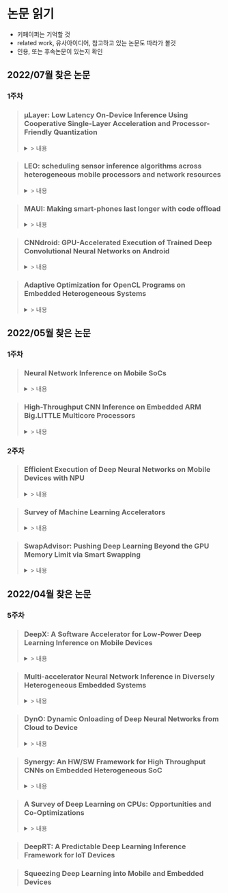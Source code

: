 # 논문 읽기
* 키페이퍼는 기억할 것
* related work, 유사아이디어, 참고하고 있는 논문도 따라가 볼것
* 인용, 또는 후속논문이 있는지 확인

## 2022/07월 찾은 논문
### 1주차
> ### µLayer: Low Latency On-Device Inference Using Cooperative Single-Layer Acceleration and Processor-Friendly Quantization
> <details>
> <summary> > 내용 </summary>
> <div markdown='1'>
> 
>  * Youngsok Kim, Joonsung Kim, Dongju Chae, Daehyun Kim, and Jangwoo Kim. 2019. ΜLayer: Low Latency On-Device Inference Using Cooperative Single-Layer Acceleration and Processor-Friendly Quantization. In Proceedings of the Fourteenth EuroSys Conference 2019 (EuroSys '19). Association for Computing Machinery, New York, NY, USA, Article 45, 1–15. https://doi.org/10.1145/3302424.3303950
>  * Contents:
>    * CPU, GPU를 둘다 사용하는 NN 모델 제시
>    * 1. 이미지 channel 단위로 분리, 각 채널별로 CPU, GPU로 작업을 분배함
>    * 2. 각 processor에서 잘 수행할 수 있는 모델로 quantizaiton 수행(CPU: int8, GPU: fp16)
>    * 3. inception 모듈을 두고 여러 size로 필터링해서 각기 다른 사이크로 conv된 결과물들을 concat하는 방식의 경우 앞선 1, 2와 시너지효과를 발휘 할 수 있음
>  * References:
>    * CNNdroid - GPU
>    * DeepSense - GPU
>    * DeepMon - GPU + inter-frame similarity
>    * RSTensorFlow - RenderScript
>    * DeepEar - DSP
>    * MCDNN - device/cloud
>    * **LEO - multiple run CPU/GPU/DSP**
>    * DeepX - splits NN layers + distribute to hetero
>    * Device Placement Optimization with Rein-forcement Learning, Hierarchical Planning for Device Placement - optimization layer- processor placement
> </div>
> </details>

> ### LEO: scheduling sensor inference algorithms across heterogeneous mobile processors and network resources
> <details>
> <summary> > 내용 </summary>
> <div markdown='1'>
> 
>  * Petko Georgiev, Nicholas D. Lane, Kiran K. Rachuri, and Cecilia Mascolo. 2016. LEO: scheduling sensor inference algorithms across heterogeneous mobile processors and network resources. In Proceedings of the 22nd Annual International Conference on Mobile Computing and Networking (MobiCom '16). Association for Computing Machinery, New York, NY, USA, 320–333. https://doi.org/10.1145/2973750.2973777
>  * µLayer에서 인용한 논문
>  * Contents:
>    * Sensor앱들의 CPU/GPU/DSP/Cloud로 작업을 나눠 수행하게 하는 scheduling 기능 제공
>    * **Energy 소모를 줄이는데 중점**(성능이나 정확도는 최대한 유지하면서)
>    * 구조:
>      * 실험환경에서 DSP의 성능이 CPU보다 떨어지지만 에너지 소모량이 훨씬 적음(1/10수
>      * JAVA레벨의 라이브러리 제공, 모든 센셍 앱들은 반드시 이걸 사용해서 Sensor 장치에 접근한다고 가정 - prototype앱까지 직접 제작함
>      * Solver는 DSP에 서비스로 돌아감(DSP 쓰레드중 하나 점유, DSP DDK로 구현)
>      * 유전 알고리즘 사용(memetic algorithms: 미미틱 알고리즘)
>    * 비교군: LEO vs Delay Tolearant LEO vs DSP + Cloud vs CPU + Cloud vs 작업량이 많은 task부터 DSP우선분배(greedy) vs MAUI-DSP
>      * 실혐결과: Delay Tolerant 방식일 때 에너지 소모가 가장 적었음
> </div>
> </details>

> ### MAUI:  Making  smart-phones last longer with code offload
> <details>
> <summary> > 내용 </summary>
> <div markdown='1'>
> 
>  * Eduardo Cuervo, Aruna Balasubramanian, Dae-ki Cho, Alec Wolman, Stefan Saroiu, Ranveer Chandra, and Paramvir Bahl. 2010. MAUI: making smartphones last longer with code offload. In Proceedings of the 8th international conference on Mobile systems, applications, and services (MobiSys '10). Association for Computing Machinery, New York, NY, USA, 49–62. https://doi.org/10.1145/1814433.1814441
>  * LEO에서 인용한 논문
>  * Contents:
>    * 에너지 소모측면에서 효율성을 최대화 시키는 offloading 방식 제시
>    * .Net 으로 앱 제작, 중간코드 형태이기 때문에 platform(ARM/x86)이 달라도 실행이 가능
> </div>
> </details>
> 

> ### CNNdroid: GPU-Accelerated Execution of Trained Deep Convolutional Neural Networks on Android
> <details>
> <summary> > 내용 </summary>
> <div markdown='1'>
> 
>  * Seyyed Salar Latifi Oskouei, Hossein Golestani, Matin Hashemi, and Soheil Ghiasi. 2016. CNNdroid: GPU-Accelerated Execution of Trained Deep Convolutional Neural Networks on Android. In Proceedings of the 24th ACM international conference on Multimedia (MM '16). Association for Computing Machinery, New York, NY, USA, 1201–1205. https://doi.org/10.1145/2964284.2973801
>  * µLayer에서 인용한 논문
>  * Contents:
>    * CNNDroid는 GPU 사용이 가능한 CNN library(Android 병철처리용 RenderScript 프레임워크로 구현)
>    * 이미 만들어진 모델들에 대해서 CNNDroid에서 인식할 수 있는 모델로 변환
>    * 
> </div>
> </details>

> ### Adaptive Optimization for OpenCL Programs on Embedded Heterogeneous Systems
> <details>
> <summary> > 내용 </summary>
> <div markdown='1'>
> 
>  * Ben Taylor, Vicent Sanz Marco, and Zheng Wang. 2017. Adaptive optimization for OpenCL programs on embedded heterogeneous systems. In Proceedings of the 18th ACM SIGPLAN/SIGBED Conference on Languages, Compilers, and Tools for Embedded Systems (LCTES 2017). Association for Computing Machinery, New York, NY, USA, 11–20. https://doi.org/10.1145/3078633.3081040
>  * CNNDroid를 인용한 논문
>  * Contents:
> </div>
> </details>



## 2022/05월 찾은 논문
### 1주차
> ### Neural Network Inference on Mobile SoCs
> <details>
> <summary> > 내용 </summary>
> <div markdown='1'>
> 
>  * Published in: IEEE Design & Test ( Volume: 37, Issue: 5, Oct. 2020)
>  * Author: **Siqi Wang**, Anuj Pathania, Tulika Mitra
>  * Contents:
>    * Mobile 환경에서 이기종 프로세서별 딥러닝 성능의 정량적 측정과 파워/성능간의 관계에 대한 이해를 제시
>    * energy-efficiency improvement is limited for the Small cluster for some networks: Exynos 5422과 Kirin 970을 비교하며 28nm에서 10nm로 공정이 개선되고, Clock Cycle도 높아졌으며, 대역폭 향상도 4.4배와 2.6배 향상되었다고 하고 있다. **하지만 Small Cluster인 A53의 경우, 전력소모량도 2배가량 증가하여 실질적인 효율성은 개선이 크지 않음을 보인다고 함**
>    * **Kirin 970의 경우 GPU의 전력/성능비가 특히 뛰어나기 때문에 power-efficient한 Small Cluster보다 너 나은 에너지 효율성을 보였다고 함**
> </div>
> </details>

> ### High-Throughput CNN Inference on Embedded ARM Big.LITTLE Multicore Processors
> <details>
> <summary> > 내용 </summary>
> <div markdown='1'>
> 
>  * Published in: IEEE TRANSACTIONS ON COMPUTER-AIDED DESIGN OF INTEGRATED CIRCUITS AND SYSTEMS, VOL. 39, NO. 10, OCTOBER 2020
>  * Author: **Siqi Wang**, Gayathri Ananthanarayanan, Yifan Zeng, Neeraj Goel, Anuj Pathania, Tulika Mitra
>  * Contents:
>    * 딥러닝 layer를 big.LITTLE cluster단위로 실행시키는 프레임워크 제시(Layer의 병렬처리 단위를 각 Cluster로 제한함), 이전 최대 대역폭 대비 39%개선
>    * Layer Descriptor만으로 Configuration에 따른 성능을 예측
>    * AlexNet과 같은 Memory Intensive한 모델의 경우, 메모리의 전력소모를 통제할 수 없었기 때문에 Small Cluster의 에너지 효율성이 예상보다 낮게 측정됨
>    * **default stategy로 big.LITTLE코어를 혼합해서 제공할 경우 big코어만 단일로 제공하는 경우보다 성능이 떨어짐(클러스터간 Communication overhead 때문이라고 함)**
> </div>
> </details>

### 2주차
> ### Efficient Execution of Deep Neural Networks on Mobile Devices with NPU
> <details>
> <summary> > 내용 </summary>
> <div markdown='1'>
> 
> * Published in: ACM IPSN '21(Proceedings of the 20th International Conference on Information Processing in Sensor Networks)
> * Author: Tianxiang Tan, Guoong Cao, The Pennsylvania State University
> * Contents:
>   * Compared to CPU, **NPU can run DNN models much faster, but with lower accuracy**
>   * The challenge is to determine which part of the DNN model should be run on CPU and which part to be run on NPU.
>   * goal: Max-accuracy & Min-Time
>   * we propose heuristic & a Machine Learning based Model Partition(MLMP)
>   * The most significant **limitation of NPU is the precision of the floating-point numbers. NPU uses 16 bits or 8 bits to represent the floating-point numbers instead of 32 bits in CPU.** As a result, it runs DNN models much faster but less accurate compared to CPU, and it is a challenge to improve the accuracy of running DNN models on NPU. 
>   * Fig 1.을 보면 VocNet과 YOLO실행시,NPU의 정확도가 CPU보다 많이 떨어짐을 알 수 있음
>   * NPU의 정확도 손실은 fp16 연산만을 지원하는 특성 때문에 연산시 over/underflow이 발생하는것이 원인이라고 하고 있음
> </div>
> </details>

> ### Survey of Machine Learning Accelerators
> <details>
> <summary> > 내용 </summary>
> <div markdown='1'>
> 
> * Published in: 2020 IEEE High Performance Extreme Computing Conference (HPEC)
> * Author: Albert Reuther; Peter Michaleas; Michael Jones; Vijay Gadepally; Siddharth Samsi; Jeremy Kepner
> * Contents: 
>   * NPU의 수치정밀도는 딥러닝 연산의 정확도에 영향을 미침, **수치정확도가 높은 부동소수점 연산으로는 주로 학습을 시키고, 정수연산으로는 추론을 시켰는데** 이때 제한적이고 낮은 수치정밀도를 가지는 int4, int2(논문작성 당시 int8까지 나왔던듯)연산으로 추론을 수행함
>   * Fig.2를 봐도 **Embedded용 ML프로세서에서는 대부분 int 연산을 수행, 부동소수점 연산을 지원하는 프로세서는 보이지 않음**
> </div>
> </details>
>

> ### SwapAdvisor: Pushing Deep Learning Beyond the GPU Memory Limit via Smart Swapping
> <details>
> <summary> > 내용 </summary>
> <div markdown='1'>
>
>  * ASPLOS '20: Proceedings of the Twenty-Fifth International Conference on Architectural Support for Programming
>  * Authors: Chien-Chin Huang, Gu Jin, Jinyang Li
>  * DNN에서 GPU 메모리의 한계로 GPU-CPU간의 Memory Swap이 자주 발생, Dataflow그래프를 기반으로 operation을 예측할 수 있으니 메모리가 모자라는 상황이 나오기 전에 optimal하게 미리 GPU to CPU로 swap을 수행
>  * swap planing은 가능한 operation schedule, Memory Allocation 방식을 기준으로 GA수행, 최적의 swap plan을 DNN framework로 전달해서 최적의 swap이 발생하도록 함
> </div>
> </details>
>

## 2022/04월 찾은 논문
### 5주차
> ### DeepX: A Software Accelerator for Low-Power Deep Learning Inference on Mobile Devices
> <details>
> <summary> > 내용 </summary>
> <div markdown='1'>
>
> * 2016 15th ACM/IEEE International Conference on Information Processing in Sensor Networks (IPSN)
> * Nicholas D. Lane‡, Sourav Bhattacharya‡, Petko Georgiev†, Claudio Forlivesi‡, Lei Jiao‡, Lorena Qendro∗, and Fahim Kawsar‡
> * ‡Bell Labs, †University of Cambridge, ∗University of Bologna
> * Content:
>   * **하나의 DNN 모델을 여러개의 unit-block으로 분리, 이기종 프로세서에 나눠서 실행(decompose monolitic DNN model into unit-blocks, executed by heterogenouse local device processors)**
>   * 리소스 스케일링을 통해 각 unit-block이 생성하는 오버헤드를 형상화
>   * 아래 2종류의 기법을 제시:
>      * Runtime Layer Compression(RLC): 추론시점에 모델압축을 수행, 메모리/컴퓨팅/전력 소모를 런타임 시에 제어 할 수 있도록 함
>      * Deep Architecture Decomposition(DAD): unit-block들을 분석하고 decomposition plan을 통해 여러 프로세서들에 할당하는 역할
>        * 정수계획법(ILP, Mixed IPL)등을 써서 해결
> * Citation:
>    * Squeezing Deep Learning into Mobile and Embedded Devices #Squeezing-Deep-Learning-into-Mobile-and-Embedded-Devices)(Nicholas D. Lane, IEEE Pervasive Computing ( Volume: 16, Issue: 3, 2017))
> </div>
> </details>

> ### Multi-accelerator Neural Network Inference in Diversely Heterogeneous Embedded Systems
> <details>
> <summary> > 내용 </summary>
> <div markdown='1'>
>
> * 2021 IEEE/ACM Redefining Scalability for Diversely Heterogeneous Architectures Workshop (RSDHA)
> * Ismet Dagli, Mehmet E. Belviranli
> * Colorado School of Mines
> * Content:
>   * NN Inference 작업을 layer단위로 쪼개어 분산시켜 이기종 시스템에서 작업 수행(We explore the execution of various NNI workloads on a heterogeneous system by partitioning the layers among several accelerators)
>   * worklaod는 layer단위로 Processing Element(PE)에 할당되어 Energy/Performance Trade-off(EPT)성능을 극대화 하도록 수행(Each layer will be assigned to PEs based on their capabilities of performing better for a target EPT)
>   * CNN을 대상으로 GPU, Deep Learning Accelerator(DLA) colaboration 실험 수행
>   * **Multi-Accelerator Execution환경에서, Multi Accelerator Execution Gain(MAEG)이라는 측정방식(메트릭) 제시**
>     * MAE환경에서 Execution flow가 한 Accelerator에서 다른 Accelerator로 바뀔때(Transition point)의 trade-off를 조사
>     * DLA를 많이 사용할 수록, Lower Energy, Longer Execution Time이 소모됨 -> but, DLA를 증가시킬 수록 Fewer Energy, Lesser Time이 소모되는 구간이 있음
>     * Layer의 후반으로 갈수록 Kernel(필터)의 크기가 작아져 DLA의 EPT trade-off 성능이 좋아짐(GPU는 bigger buffer, kernel, parallelism 에 더 효과적
>     * Energy와 Execution Time에 기반하여 heterogenouse system에 trade-off가 있음을 실험을 통해 증명했고, 이 측정수단으로써 MAEG라는 측정방식을 제시
>   * Citation:
> </div>
> </details>

> ### DynO: Dynamic Onloading of Deep Neural Networks from Cloud to Device
> <details>
> <summary> > 내용 </summary>
> <div markdown='1'>
>
> * ACM Transactions on Embedded Computing Systems Accepted on January 2022
> * Mario Almeida, STEFANOS LASKARIDIS, STYLIANOS I. VENIERIS, ILIAS LEONTIADIS, NICHOLAS D. LANE
> * Samsung AI Center, Cambridge & University of Cambridge, UK
> * Content:
>   * Cloud(Server)와 Device(Client) 둘을 모두 활용하는 방식을 통해 off-loading에 의존했을 경우에 발생하는 문제인 operating cost나 privacy문제, latency에 관한 문제를 해결하고자 한다
>   * 최근 대두되는 DL Processing chip을 활용하여, **클라우드와 디바이스의 성능 시너지를 만들어내는 on-loading 방식을 제시**
>   * we allow **server-based CNN applications to push as much computation as possible onto the embedded devices** in order to
exploit their growing computational power. Under this paradigm, the goal is to minimize the remote-end usage, and hence cost, while still meeting the application’s service-level objectives (SLOs).
>   * DynO online scheduler가 연산을 쪼개고(partitioning), on/off loading을 수행하도록 함
>   * computation split 마다 요구하는 precision이나 packing 수준이 다른데, 이를 모니터링하고, 수준에 맞는곳에 연산을 할당
> * Related work:
>   * Neurosurgeon: Collaborative Intelligence Between the Cloud and Mobile Edge. International Conference on Architectural Support for Programming Languages and Operating Systems (ASPLOS) (2017), 615ś629
>     * 오프로딩 관련, Device에서 Server로 offloading 할 CNN의 split point를 선택하는 framework
>   * Chuang Hu, Wei Bao, Dan Wang, and Fengming Liu. 2019. Dynamic Adaptive DNN Surgery for Inference Acceleration on the Edge. Proceedings - IEEE INFOCOM (2019), 1423ś1431.
>     * 서버의 레이턴시, 대역폭을 고려한 스케줄링 기법 제시
>   * Hongshan Li, Chenghao Hu, Jingyan Jiang, Zhi Wang, Yonggang Wen, and Wenwu Zhu. 2019. JALAD: Joint Accuracy-And Latency Aware Deep Structure Decoupling for Edge-Cloud Execution. In International Conference on Parallel and Distributed Systems (ICPADS). 671ś678.
>     * 오프로딩시 고려해야 할 레이턴시-정확도 trade off에 대해 언급>
> </div>
> </details>

> ### Synergy: An HW/SW Framework for High Throughput CNNs on Embedded Heterogeneous SoC
> <details>
> <summary> > 내용 </summary>
> <div markdown='1'>
>
> * ACM Transactions on Embedded Computing SystemsVolume 18Issue 2March 2019
> * GUANWEN ZHONG, AKSHAT DUBEY, CHENG TAN, and TULIKA MITRA
> * National University of Singapore
> * Content:
>   * 이기종 Platform을 지원하는 CNN framework 제시
>   * Xilinx Zynq FPGA와 ARM NEON을 모두 활용하여 latency와 throughput 둘다 개선
>   * FPGA, PE 종류 상관없이 cluster를 구성하고, 여기에 Job queue를 부여, Cluster별로 balace가 조절되도록 함
>   * **Work-stealing 이라는 기법을 사용해서 Cluster간 workload를 balancing 함**
>   * 각 클러스터 안에서는 multi-thread를 활용하여 FPGA, PE를 병렬적으로 활용하는것으로 보임
>   * mult-thread를 이용해서 각 PE가 다른레이어, 다른 프레임 작업을 수행하도록 함
> * Related work:
>   * Network-Independent한 상황에서의 Embedded Deep Infernece에 적용되는 기법: Accelerator 전용의 가속기 + 컴파일러 활용, 모델 축소
> </div>
> </details>

> ### A Survey of Deep Learning on CPUs: Opportunities and Co-Optimizations
> <details>
> <summary> > 내용 </summary>
> <div markdown='1'>
>
>  * IEEE Transactions on Neural Networks and Learning Systems ( Early Access ) 21 April 2021 
>  * Sparsh Mittal , Senior Member, IEEE, Poonam Rajput, and Sreenivas Subramoney, Senior Member, IEEE
>  * Contents:
>    * DL Accelerator가 많이 대두 되고 있지만 항상 optimal한 것은 아니며 오히려 standardization, availablitiy, portability등을 고려 했을때 여전히 가장 widely used되는 processor라고 소개 -> Embedded(on-device관련된 부분만 선별적으로 확인)
>    * Mobile에서 CPU가 GPU보다 비슷하거나 더 좋은 performance를 내는 경우가 있음
>    * large data transfer and network setup overhead(FPGA의 느린 clock speed / GPU, TPU는 대역폭이 넓지만 latency때문에 RT inference에 적합하지 않음)
>    * **low batch size일 경우 CPU만이 least, comparable latency를 제공**
>    * mid-range model로 갈 수록 GPU/CPU의 성능차가 적음
>    * CPU/GPU간의 낮은 memory bandwidth가 장애물이 됨
>    * CPU기반의 DL 최적화와 DL위한 CPU 최적화를 다룸
>  * Related work:
>    * A survey of CPU-GPU heterogeneous computing techniques,” ACM Comput. Surv., vol. 47, no. 4, pp. 69:1–69:35, 2015.
> </div>
> </details>
  
> ### DeepRT: A Predictable Deep Learning Inference Framework for IoT Devices

> ### Squeezing Deep Learning into Mobile and Embedded Devices
